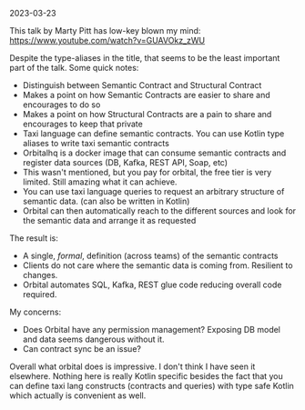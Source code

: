 2023-03-23


This talk by Marty Pitt has low-key blown my mind: https://www.youtube.com/watch?v=GUAVOkz_zWU

Despite the type-aliases in the title, that seems to be the least important part of the talk. Some quick notes:

- Distinguish between Semantic Contract and Structural Contract
- Makes a point on how Semantic Contracts are easier to share and encourages to do so
- Makes a point on how Structural Contracts are a pain to share and encourages to keep that private
- Taxi language can define semantic contracts. You can use Kotlin type aliases to write taxi semantic contracts
- Orbitalhq is a docker image that can consume semantic contracts and register data sources (DB, Kafka, REST API, Soap, etc)
- This wasn't mentioned, but you pay for orbital, the free tier is very limited. Still amazing what it can achieve.
- You can use taxi language queries to request an arbitrary structure of semantic data. (can also be written in Kotlin)
- Orbital can then automatically reach to the different sources and look for the semantic data and arrange it as requested

The result is:
- A single, *formal*, definition (across teams) of the semantic contracts
- Clients do not care where the semantic data is coming from. Resilient to changes.
- Orbital automates SQL, Kafka, REST glue code reducing overall code required.

My concerns:
- Does Orbital have any permission management? Exposing DB model and data seems dangerous without it.
- Can contract sync be an issue?

Overall what orbital does is impressive. I don't think I have seen it elsewhere. Nothing here is really Kotlin 
specific besides the fact that you can define taxi lang constructs (contracts and queries) with type safe Kotlin 
which actually is convenient as well.
